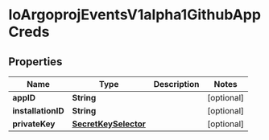 

# IoArgoprojEventsV1alpha1GithubAppCreds


## Properties

Name | Type | Description | Notes
------------ | ------------- | ------------- | -------------
**appID** | **String** |  |  [optional]
**installationID** | **String** |  |  [optional]
**privateKey** | [**SecretKeySelector**](SecretKeySelector.md) |  |  [optional]



